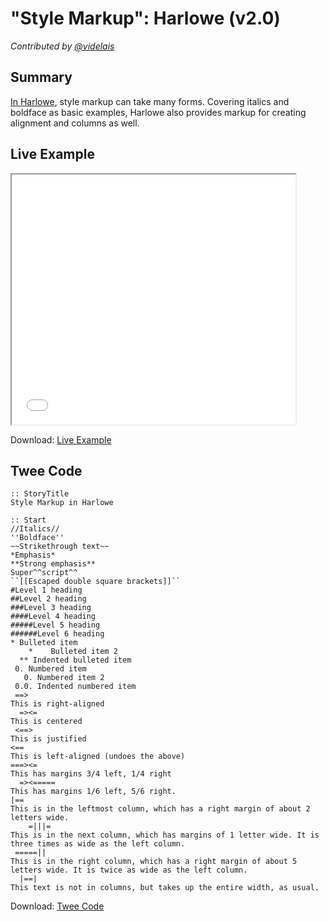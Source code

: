 # "Style Markup": Harlowe (v2.0)

*Contributed by <a href="https://github.com/videlais">@videlais</a>*

## Summary

[In Harlowe](https://twine2.neocities.org/#markup_style), style markup can take many forms. Covering italics and boldface as basic examples, Harlowe also provides markup for creating alignment and columns as well.

## Live Example

<section>
<iframe src="harlowe_markup_example.html" height=400 width=90%></iframe>


Download: <a href="harlowe_markup_example.html" target="_blank">Live Example</a>
</section>

## Twee Code

```
:: StoryTitle
Style Markup in Harlowe

:: Start
//Italics//
''Boldface''
~~Strikethrough text~~
*Emphasis*
**Strong emphasis**
Super^^script^^
``[[Escaped double square brackets]]``
#Level 1 heading
##Level 2 heading
###Level 3 heading
####Level 4 heading
#####Level 5 heading
######Level 6 heading
* Bulleted item
    *    Bulleted item 2
  ** Indented bulleted item
 0. Numbered item
   0. Numbered item 2
 0.0. Indented numbered item
 ==>
This is right-aligned
  =><=
This is centered
 <==>
This is justified
<==
This is left-aligned (undoes the above)
===><=
This has margins 3/4 left, 1/4 right
  =><=====
This has margins 1/6 left, 5/6 right.
|==
This is in the leftmost column, which has a right margin of about 2 letters wide.
    =|||=
This is in the next column, which has margins of 1 letter wide. It is three times as wide as the left column.
 =====||
This is in the right column, which has a right margin of about 5 letters wide. It is twice as wide as the left column.
  |==|
This text is not in columns, but takes up the entire width, as usual.

```

Download: <a href="harlowe_markup_twee.txt" target="_blank">Twee Code</a>

